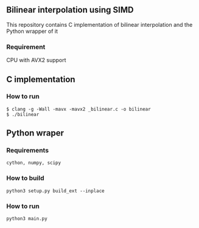 ## Bilinear interpolation using SIMD

This repository contains C implementation of bilinear interpolation and the Python wrapper of it

### Requirement

CPU with AVX2 support

## C implementation

### How to run
```
$ clang -g -Wall -mavx -mavx2 _bilinear.c -o bilinear
$ ./bilinear
```

## Python wraper
### Requirements

```
cython, numpy, scipy
```

### How to build

```
python3 setup.py build_ext --inplace
```

### How to run

```
python3 main.py
```
